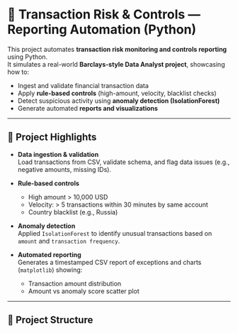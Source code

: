 # 🏦 Transaction Risk & Controls — Reporting Automation (Python)

This project automates **transaction risk monitoring and controls reporting** using Python.  
It simulates a real-world **Barclays-style Data Analyst project**, showcasing how to:  

- Ingest and validate financial transaction data  
- Apply **rule-based controls** (high-amount, velocity, blacklist checks)  
- Detect suspicious activity using **anomaly detection (IsolationForest)**  
- Generate automated **reports and visualizations**  

---

## 🚀 Project Highlights
- **Data ingestion & validation**  
  Load transactions from CSV, validate schema, and flag data issues (e.g., negative amounts, missing IDs).  

- **Rule-based controls**  
  - High amount > 10,000 USD  
  - Velocity: > 5 transactions within 30 minutes by same account  
  - Country blacklist (e.g., Russia)  

- **Anomaly detection**  
  Applied `IsolationForest` to identify unusual transactions based on `amount` and `transaction frequency`.  

- **Automated reporting**  
  Generates a timestamped CSV report of exceptions and charts (`matplotlib`) showing:  
  - Transaction amount distribution  
  - Amount vs anomaly score scatter plot  

 

---

## 📂 Project Structure
